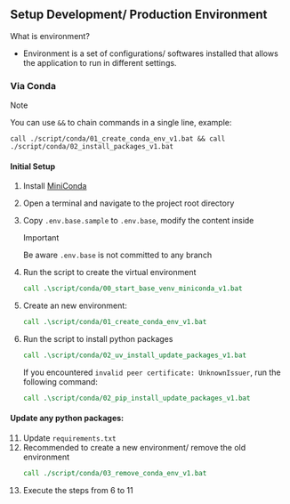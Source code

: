 ## Setup Development/ Production Environment
What is environment?
- Environment is a set of configurations/ softwares installed that allows the application to run in different settings.

### Via Conda
> [!NOTE]
> You can use ` && ` to chain commands in a single line, example:
```
call ./script/conda/01_create_conda_env_v1.bat && call ./script/conda/02_install_packages_v1.bat
```
#### Initial Setup
1. Install [MiniConda](https://docs.anaconda.com/free/miniconda/miniconda-install/)
2. Open a terminal and navigate to the project root directory
3. Copy `.env.base.sample` to `.env.base`, modify the content inside
   > [!IMPORTANT]
   > Be aware `.env.base` is not committed to any branch
4. Run the script to create the virtual environment
   ```cmd
   call .\script/conda/00_start_base_venv_miniconda_v1.bat
   ```
5. Create an new environment:
   ```cmd
   call .\script/conda/01_create_conda_env_v1.bat
   ```
6. Run the script to install python packages
   ```cmd
   call .\script/conda/02_uv_install_update_packages_v1.bat
   ```

   If you encountered `invalid peer certificate: UnknownIssuer`, run the following command:
   ```cmd
   call .\script/conda/02_pip_install_update_packages_v1.bat
   ```

#### Update any python packages:
11. Update `requirements.txt`
12. Recommended to create a new environment/ remove the old environment 
    ```cmd
    call ./script/conda/03_remove_conda_env_v1.bat
    ```
13. Execute the steps from 6 to 11